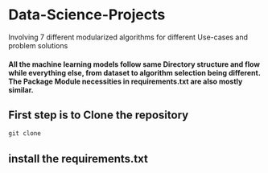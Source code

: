# Data-Science-Projects
Involving 7 different modularized algorithms for different Use-cases and problem solutions
#### All the machine learning models follow same Directory structure and flow while everything else, from dataset to algorithm selection being different. The Package Module necessities in requirements.txt are also mostly similar.

## First step is to Clone the repository
```python
git clone 
```
## install the requirements.txt
